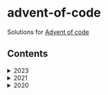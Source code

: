 # advent-of-code
Solutions for [Advent of code](https://adventofcode.com/)

## Contents

<details>
<summary>2023</summary>
<p>

| Day | Problem | Solution |
| --- | --- | --- |
| 1 | [link](https://adventofcode.com/2023/day/1) | [link](2023/day1) |


</p>
</details>

<details>
<summary>2021</summary>
<p>

| Day | Problem | Solution |
| --- | --- | --- |
| 1 | [link](https://adventofcode.com/2021/day/1) | [link](2021/day1) |
| 2 | [link](https://adventofcode.com/2021/day/2) | [link](2021/day2) |
| 3 | [link](https://adventofcode.com/2021/day/3) | [link](2021/day3) |
| 4 | [link](https://adventofcode.com/2021/day/4) | [link](2021/day4) |
| 5 | [link](https://adventofcode.com/2021/day/5) | [link](2021/day5) |
| 6 | [link](https://adventofcode.com/2021/day/6) | [link](2021/day6) |
| 7 | [link](https://adventofcode.com/2021/day/7) | [link](2021/day7) |
| 8 | [link](https://adventofcode.com/2021/day/8) | [link](2021/day8) |
| 9 | [link](https://adventofcode.com/2021/day/9) | [link](2021/day9) |


</p>
</details>

<details>
<summary>2020</summary>
<p>

| Day | Problem | Solution |
| --- | --- | --- |
| 1 | [link](https://adventofcode.com/2020/day/1) | [link](2020/day1) |
| 2 | [link](https://adventofcode.com/2020/day/2) | [link](2020/day2) |
| 3 | [link](https://adventofcode.com/2020/day/3) | [link](2020/day3) |
| 4 | [link](https://adventofcode.com/2020/day/4) | [link](2020/day4) |
| 5 | [link](https://adventofcode.com/2020/day/5) | [link](2020/day5) |
| 6 | [link](https://adventofcode.com/2020/day/6) | [link](2020/day6) |
| 7 | [link](https://adventofcode.com/2020/day/7) | [link](2020/day7) |
| 8 | [link](https://adventofcode.com/2020/day/8) | [link](2020/day8) |
| 9 | [link](https://adventofcode.com/2020/day/9) | [link](2020/day9) |
| 10 | [link](https://adventofcode.com/2020/day/10) | [link](2020/day10) |
| 11 | [link](https://adventofcode.com/2020/day/11) | [link](2020/day11) |
| 12 | [link](https://adventofcode.com/2020/day/12) | [link](2020/day12) |
| 13 | [link](https://adventofcode.com/2020/day/13) | [link](2020/day13) |


</p>
</details>


